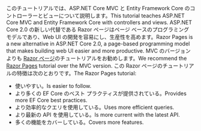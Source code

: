 <span data-ttu-id="3492e-101">このチュートリアルでは、ASP.NET Core MVC と Entity Framework Core のコントローラーとビューについて説明します。</span><span class="sxs-lookup"><span data-stu-id="3492e-101">This tutorial teaches ASP.NET Core MVC and Entity Framework Core with controllers and views.</span></span> <span data-ttu-id="3492e-102">ASP.NET Core 2.0 の新しい代替である Razor ページはページ ベースのプログラミング モデルであり、Web UI の開発を容易にし、生産性を高めます。</span><span class="sxs-lookup"><span data-stu-id="3492e-102">Razor Pages is a new alternative in ASP.NET Core 2.0, a page-based programming model that makes building web UI easier and more productive.</span></span> <span data-ttu-id="3492e-103">MVC のバージョンよりも [Razor ページ](xref:data/ef-rp/intro)のチュートリアルをお勧めします。</span><span class="sxs-lookup"><span data-stu-id="3492e-103">We recommend the [Razor Pages](xref:data/ef-rp/intro) tutorial over the MVC version.</span></span> <span data-ttu-id="3492e-104">この Razor ページのチュートリアルの特徴は次のとおりです。</span><span class="sxs-lookup"><span data-stu-id="3492e-104">The Razor Pages tutorial:</span></span>

* <span data-ttu-id="3492e-105">使いやすい。</span><span class="sxs-lookup"><span data-stu-id="3492e-105">Is easier to follow.</span></span>
* <span data-ttu-id="3492e-106">より多くの EF Core のベスト プラクティスが提供されている。</span><span class="sxs-lookup"><span data-stu-id="3492e-106">Provides more EF Core best practices.</span></span>
* <span data-ttu-id="3492e-107">より効率的なクエリを使用している。</span><span class="sxs-lookup"><span data-stu-id="3492e-107">Uses more efficient queries.</span></span>
* <span data-ttu-id="3492e-108">より最新の API を使用している。</span><span class="sxs-lookup"><span data-stu-id="3492e-108">Is more current with the latest API.</span></span>
* <span data-ttu-id="3492e-109">多くの機能をカバーしている。</span><span class="sxs-lookup"><span data-stu-id="3492e-109">Covers more features.</span></span>
